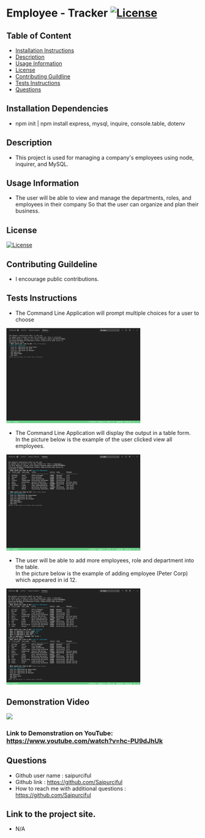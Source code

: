 

# Employee - Tracker [![License](https://img.shields.io/badge/License-MIT%201.0-lightblue.svg)](https://www.boost.org/LICENSE_1_0.txt)


## Table of Content

* [Installation Instructions](#Installation-Instruction)
* [Description](#Description )
* [Usage Information](#Usage-Information)
* [License](#License)
* [Contributing Guildline](#Contributing-Guildline)
* [Tests Instructions](#Tests-Instructions)
* [Questions](#Questions)



## Installation Dependencies
* npm init | npm install express, mysql, inquire, console.table, dotenv


## Description
* This project is used for managing a company's employees using node, inquirer, and MySQL.



## Usage Information
* The user will be able to view and manage the departments, roles, and employees in their company
So that the user can organize and plan their business.



## License
[![License](https://img.shields.io/badge/License-MIT%201.0-lightblue.svg)](https://www.boost.org/LICENSE_1_0.txt)

## Contributing Guildeline
* I encourage public contributions.


## Tests Instructions
* The Command Line Application will prompt multiple choices for a user to choose <br>

<img src="pictures/1st.png" style="width: 350px;"><br>


* The Command Line Application will display the output in a table form. <br>In the picture below is the example of the user clicked view all employees.<br>

<img src="pictures/viewall.png" style="width: 350px;"><br>


* The user will be able to add more employees, role and department into the table. <br>In the picture below is the example of adding employee (Peter Corp) which appeared in id 12.<br>

<img src="pictures/addem.png" style="width: 350px;"><br>

## Demonstration Video

![](https://media.giphy.com/media/HkRm0ZmUiV5TcW6s8c/giphy.gif) <br>




### Link to Demonstration on YouTube: https://www.youtube.com/watch?v=hc-PU9dJhUk<br>




## Questions

  * Github user name :   saipurciful
  * Github link : https://github.com/Saipurciful
  * How to reach me with additional questions : https://github.com/Saipurciful

## Link to the project site. 
* N/A
